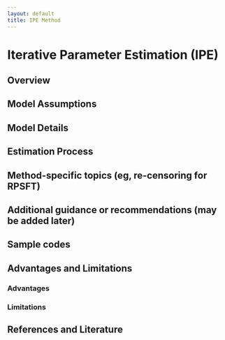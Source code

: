 ```yaml
---
layout: default
title: IPE Method
---
```


# Iterative Parameter Estimation (IPE)

## Overview 

## Model Assumptions

## Model Details

## Estimation Process

## Method-specific topics (eg, re-censoring for RPSFT)

## Additional guidance or recommendations (may be added later)

## Sample codes

## Advantages and Limitations 
### Advantages
### Limitations

## References and Literature
